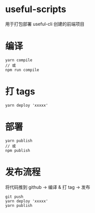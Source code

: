 # useful-scripts

用于打包部署 useful-cli 创建的前端项目

# 编译

```
yarn compile
// 或
npm run compile
```

# 打 tags

```
yarn deploy 'xxxxx'
```

# 部署

```
yarn publish
// 或
npm publish
```

# 发布流程

将代码推到 github -> 编译 & 打 tag -> 发布

```
git push
yarn deploy 'xxxxx'
yarn publish
```
